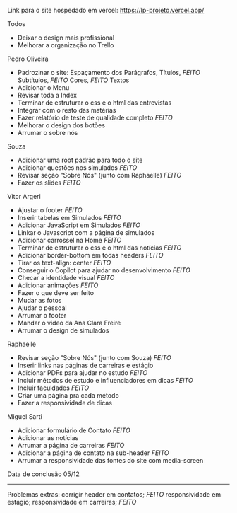 Link para o site hospedado em vercel:
https://lp-projeto.vercel.app/

Todos
- Deixar o design mais profissional
- Melhorar a organização no Trello 

Pedro Oliveira
- Padrozinar o site:
    Espaçamento dos Parágrafos,
    Títulos, *FEITO*
    Subtítulos, *FEITO*
    Cores, *FEITO*
    Textos
- Adicionar o Menu
- Revisar toda a Index
- Terminar de estruturar o css e o html das entrevistas
- Integrar com o resto das matérias
- Fazer relatório de teste de qualidade completo *FEITO*
- Melhorar o design dos botões
- Arrumar o sobre nós

Souza
- Adicionar uma root padrão para todo o site 
- Adicionar questões nos simulados *FEITO*
- Revisar seção "Sobre Nós" (junto com Raphaelle) *FEITO*
- Fazer os slides *FEITO*

Vitor Argeri
- Ajustar o footer *FEITO*
- Inserir tabelas em Simulados *FEITO*
- Adicionar JavaScript em Simulados *FEITO*
- Linkar o Javascript com a página de simulados
- Adicionar carrossel na Home *FEITO*
- Terminar de estruturar o css e o html das notícias *FEITO*
- Adicionar border-bottom em todas headers *FEITO*
- Tirar os text-align: center *FEITO*
- Conseguir o Copilot para ajudar no desenvolvimento *FEITO*
- Checar a identidade visual *FEITO*
- Adicionar animações *FEITO*
- Fazer o que deve ser feito
- Mudar as fotos
- Ajudar o pessoal
- Arrumar o footer
- Mandar o video da Ana Clara Freire
- Arrumar o design de simulados

Raphaelle
- Revisar seção "Sobre Nós" (junto com Souza) *FEITO*
- Inserir links nas páginas de carreiras e estágio
- Adicionar PDFs para ajudar no estudo *FEITO*
- Incluir métodos de estudo e influenciadores em dicas *FEITO*
- Incluir faculdades *FEITO*
- Criar uma página pra cada método
- Fazer a responsividade de dicas

Miguel Sarti
- Adicionar formulário de Contato *FEITO*
- Adicionar as notícias 
- Arrumar a página de carreiras *FEITO*
- Adicionar a página de contato na sub-header *FEITO*
- Arrumar a responsividade das fontes do site com media-screen

Data de conclusão
05/12 

---------------------------------------------------------
Problemas extras:
corrigir header em contatos; *FEITO*
responsividade em estagio;
responsividade em carreiras; *FEITO*
